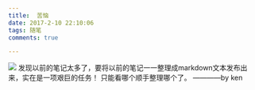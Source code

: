 ```yaml
---
title:  苦恼
date: 2017-2-10 22:10:06
tags: 随笔
comments: true

---
```

![](http://ken-blog.image.alimmdn.com/test/kakaxi.jpg?t=1489543313914)
发现以前的笔记太多了，要将以前的笔记一一整理成markdown文本发布出来，实在是一项艰巨的任务！
只能看哪个顺手整理哪个了。   ————by ken
